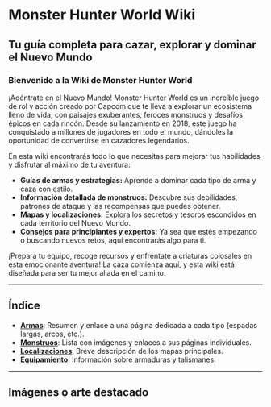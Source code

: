 # Monster Hunter World Wiki
## Tu guía completa para cazar, explorar y dominar el Nuevo Mundo

### Bienvenido a la Wiki de Monster Hunter World

¡Adéntrate en el Nuevo Mundo! Monster Hunter World es un increíble juego de rol y acción creado por Capcom que te lleva a explorar un ecosistema lleno de vida, con paisajes exuberantes, feroces monstruos y desafíos épicos en cada rincón. Desde su lanzamiento en 2018, este juego ha conquistado a millones de jugadores en todo el mundo, dándoles la oportunidad de convertirse en cazadores legendarios.

En esta wiki encontrarás todo lo que necesitas para mejorar tus habilidades y disfrutar al máximo de tu aventura:

- **Guías de armas y estrategias:** Aprende a dominar cada tipo de arma y caza con estilo.
- **Información detallada de monstruos:** Descubre sus debilidades, patrones de ataque y las recompensas que puedes obtener.
- **Mapas y localizaciones:** Explora los secretos y tesoros escondidos en cada territorio del Nuevo Mundo.
- **Consejos para principiantes y expertos:** Ya sea que estés empezando o buscando nuevos retos, aquí encontrarás algo para ti.

¡Prepara tu equipo, recoge recursos y enfréntate a criaturas colosales en esta emocionante aventura! La caza comienza aquí, y esta wiki está diseñada para ser tu mejor aliada en el camino.

---

## Índice

- **[Armas](#)**: Resumen y enlace a una página dedicada a cada tipo (espadas largas, arcos, etc.).
- **[Monstruos](#)**: Lista con imágenes y enlaces a sus páginas individuales.
- **[Localizaciones](#)**: Breve descripción de los mapas principales.
- **[Equipamiento](#)**: Información sobre armaduras y talismanes.

---

## Imágenes o arte destacado
